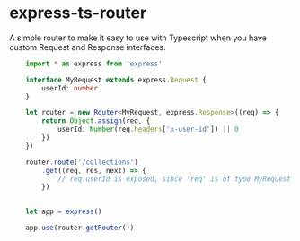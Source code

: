 # express-ts-router
A simple router to make it easy to use with Typescript when you have custom Request and Response interfaces.

```typescript
    import * as express from 'express'

    interface MyRequest extends express.Request {
        userId: number
    }

    let router = new Router<MyRequest, express.Response>((req) => {
        return Object.assign(req, { 
            userId: Number(req.headers['x-user-id']) || 0
        })
    })

    router.route('/collections')
        .get((req, res, next) => {
            // req.userId is exposed, since 'req' is of type MyRequest
        })

    
    let app = express()

    app.use(router.getRouter())
```

